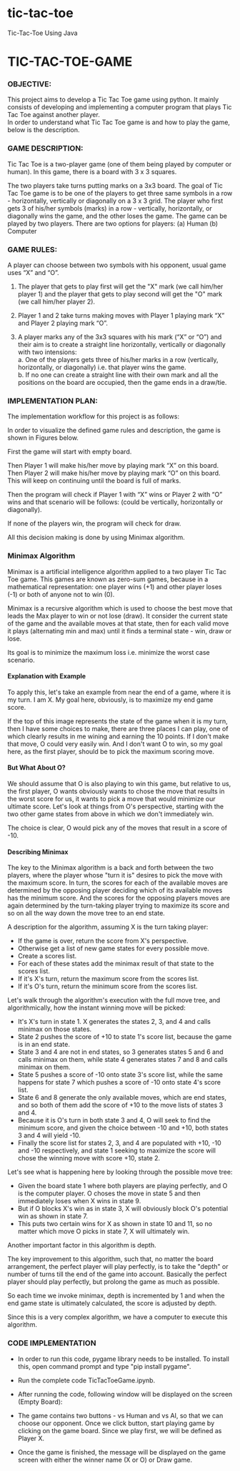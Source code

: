 # tic-tac-toe
Tic-Tac-Toe Using Java
# TIC-TAC-TOE-GAME
### OBJECTIVE:
This project aims to develop a Tic Tac Toe game using python. It mainly consists of developing and implementing a computer program that plays Tic Tac Toe against another player.<br/>
In order to understand what Tic Tac Toe game is and how to play the game, below is the description.

### GAME DESCRIPTION:
Tic Tac Toe is a two-player game (one of them being played by computer or human). In this game, there is a board with 3 x 3 squares.<br/>

The two players take turns putting marks on a 3x3 board. The goal of Tic Tac Toe game is to be one of the players to get three same symbols in a row - horizontally, vertically or diagonally on a 3 x 3 grid.  The player who first gets 3 of his/her symbols (marks) in a row - vertically, horizontally, or diagonally wins the game, and the other loses the game. 
The game can be played by two players. There are two options for players: (a) Human  (b) Computer

### GAME RULES:
A player can choose between two symbols with his opponent, usual game uses “X” and “O”. 
1.	The player that gets to play first will get the "X" mark (we call him/her player 1) and the player that gets to play second will get the "O" mark (we call him/her player 2).

2.	Player 1 and 2 take turns making moves with Player 1 playing mark “X” and Player 2 playing mark “O”.

3.	A player marks any of the 3x3 squares with his mark (“X” or “O”) and their aim is to create a straight line horizontally, vertically or diagonally with two intensions:<br/>
a.	One of the players gets three of his/her marks in a row (vertically, horizontally, or diagonally) i.e. that player wins the game.<br/>
b.	If no one can create a straight line with their own mark and all the positions on the board are occupied, then the game ends in a  draw/tie.

### IMPLEMENTATION PLAN:
The implementation workflow for this project is as follows:


In order to visualize the defined game rules and description, the game is shown in Figures below.

First the game will start with empty board.<br/>

Then Player 1 will make his/her move by playing mark “X” on this board. Then Player 2 will make his/her move by playing mark “O” on this board. This will keep on continuing until the board is full of marks.

Then the program will check if Player 1 with “X” wins or Player 2 with “O” wins and that scenario will be follows: (could be vertically, horizontally or diagonally).  

If none of the players win, the program will check for draw.

All this decision making is done by using Minimax algorithm.

### Minimax Algorithm

Minimax is a artificial intelligence algorithm applied to a two player Tic Tac Toe game. This games are known as zero-sum games, because in a mathematical representation: one player wins (+1) and other player loses (-1) or both of anyone not to win (0).

Minimax is a recursive algorithm which is used to choose the best move that leads the Max player to win or not lose (draw). It consider the current state of the game and the available moves at that state, then for each valid move it plays (alternating min and max) until it finds a terminal state - win, draw or lose.

Its goal is to minimize the maximum loss i.e. minimize the worst case scenario.

#### Explanation with Example

To apply this, let's take an example from near the end of a game, where it is my turn. I am X. My goal here, obviously, is to maximize my end game score.

<!-- <p align="center"><img src="Images/Minimax_1.png" width="450" height="290" /></p> -->

If the top of this image represents the state of the game when it is my turn, then I have some choices to make, there are three places I can play, one of which clearly results in me wining and earning the 10 points. If I don't make that move, O could very easily win. And I don't want O to win, so my goal here, as the first player, should be to pick the maximum scoring move.

#### But What About O?

We should assume that O is also playing to win this game, but relative to us, the first player, O wants obviously wants to chose the move that results in the worst score for us, it wants to pick a move that would minimize our ultimate score. Let's look at things from O's perspective, starting with the two other game states from above in which we don't immediately win.

<!-- <p align="center"><img src="Images/Minimax_2.png" width="450" height="290" /></p> -->

The choice is clear, O would pick any of the moves that result in a score of -10.

#### Describing Minimax

The key to the Minimax algorithm is a back and forth between the two players, where the player whose "turn it is" desires to pick the move with the maximum score. In turn, the scores for each of the available moves are determined by the opposing player deciding which of its available moves has the minimum score. And the scores for the opposing players moves are again determined by the turn-taking player trying to maximize its score and so on all the way down the move tree to an end state.

A description for the algorithm, assuming X is the turn taking player:

* If the game is over, return the score from X's perspective.
* Otherwise get a list of new game states for every possible move.
* Create a scores list.
* For each of these states add the minimax result of that state to the scores list.
* If it's X's turn, return the maximum score from the scores list.
* If it's O's turn, return the minimum score from the scores list. 

Let's walk through the algorithm's execution with the full move tree, and algorithmically, how the instant winning move will be picked:

<!-- <p align="center"><img src="Images/Minimax_3.png" width="450" height="290" /></p> -->

* It's X's turn in state 1. X generates the states 2, 3, and 4 and calls minimax on those states.
* State 2 pushes the score of +10 to state 1's score list, because the game is in an end state.
* State 3 and 4 are not in end states, so 3 generates states 5 and 6 and calls minimax on them, while state 4 generates states 7 and 8 and calls minimax on them.
* State 5 pushes a score of -10 onto state 3's score list, while the same happens for state 7 which pushes a score of -10 onto state 4's score list.
* State 6 and 8 generate the only available moves, which are end states, and so both of them add the score of +10 to the move lists of states 3 and 4.
* Because it is O's turn in both state 3 and 4, O will seek to find the minimum score, and given the choice between -10 and +10, both states 3 and 4 will yield -10.
* Finally the score list for states 2, 3, and 4 are populated with +10, -10 and -10 respectively, and state 1 seeking to maximize the score will chose the winning move with score +10, state 2.

Let's see what is happening here by looking through the possible move tree:

<!-- <p align="center"><img src="Images/Minimax_4.png" width="450" height="290" /></p> -->

* Given the board state 1 where both players are playing perfectly, and O is the computer player. O choses the move in state 5 and then immediately loses when X wins in state 9.
* But if O blocks X's win as in state 3, X will obviously block O's potential win as shown in state 7.
* This puts two certain wins for X as shown in state 10 and 11, so no matter which move O picks in state 7, X will ultimately win.

Another important factor in this algorithm is depth. 

The key improvement to this algorithm, such that, no matter the board arrangement, the perfect player will play perfectly, is to take the "depth" or number of turns till the end of the game into account. Basically the perfect player should play perfectly, but prolong the game as much as possible.

So each time we invoke minimax, depth is incremented by 1 and when the end game state is ultimately calculated, the score is adjusted by depth.
 
Since this is a very complex algorithm, we have a computer to execute this algorithm.

### CODE IMPLEMENTATION

* In order to run this code, pygame library needs to be installed. To install this, open command prompt and type "pip install pygame".

* Run the complete code TicTacToeGame.ipynb.

* After running the code, following window will be displayed on the screen (Empty Board): 

<!-- <p align="center"><img src="Images/EmptyBoard_highlightedButtons.png" width="280" height="280" /></p> -->

* The game contains two buttons - vs Human and vs AI, so that we can choose our opponent. Once we click button, start playing game by clicking on the game board. Since we play first, we will be defined as Player X. 

* Once the game is finished, the message will be displayed on the game screen with either the winner name (X or O) or Draw game.
